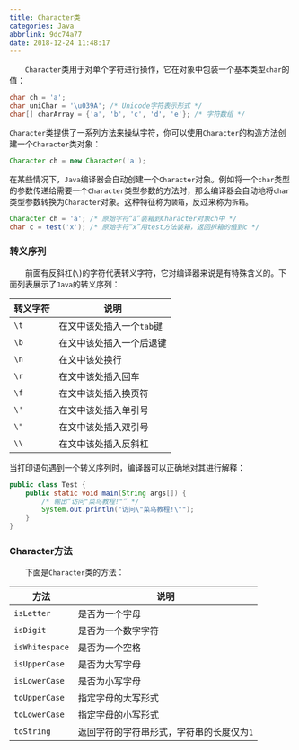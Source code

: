 ```yaml
---
title: Character类
categories: Java
abbrlink: 9dc74a77
date: 2018-12-24 11:48:17
---
```

&emsp;&emsp;`Character`类用于对单个字符进行操作，它在对象中包装一个基本类型`char`的值：

``` java
char ch = 'a';
char uniChar = '\u039A'; /* Unicode字符表示形式 */
char[] charArray = {'a', 'b', 'c', 'd', 'e'}; /* 字符数组 */
```

`Character`类提供了一系列方法来操纵字符，你可以使用`Character`的构造方法创建一个`Character`类对象：

``` java
Character ch = new Character('a');
```

在某些情况下，`Java`编译器会自动创建一个`Character`对象。例如将一个`char`类型的参数传递给需要一个`Character`类型参数的方法时，那么编译器会自动地将`char`类型参数转换为`Character`对象。这种特征称为`装箱`，反过来称为`拆箱`。

``` java
Character ch = 'a'; /* 原始字符“a”装箱到Character对象ch中 */
char c = test('x'); /* 原始字符“x”用test方法装箱，返回拆箱的值到c */
```

### 转义序列

&emsp;&emsp;前面有反斜杠(`\`)的字符代表转义字符，它对编译器来说是有特殊含义的。下面列表展示了`Java`的转义序列：

转义字符 | 说明
--------|-----
`\t`    | 在文中该处插入一个`tab`键
`\b`    | 在文中该处插入一个后退键
`\n`    | 在文中该处换行
`\r`    | 在文中该处插入回车
`\f`    | 在文中该处插入换页符
`\'`    | 在文中该处插入单引号
`\"`    | 在文中该处插入双引号
`\\`    | 在文中该处插入反斜杠

当打印语句遇到一个转义序列时，编译器可以正确地对其进行解释：

``` java
public class Test {
    public static void main(String args[]) {
        /* 输出“访问"菜鸟教程!"” */
        System.out.println("访问\"菜鸟教程!\"");
    }
}
```

### Character方法

&emsp;&emsp;下面是`Character`类的方法：

方法           | 说明
---------------|-----
`isLetter`     | 是否为一个字母
`isDigit`      | 是否为一个数字字符
`isWhitespace` | 是否为一个空格
`isUpperCase`  | 是否为大写字母
`isLowerCase`  | 是否为小写字母
`toUpperCase`  | 指定字母的大写形式
`toLowerCase`  | 指定字母的小写形式
`toString`     | 返回字符的字符串形式，字符串的长度仅为`1`